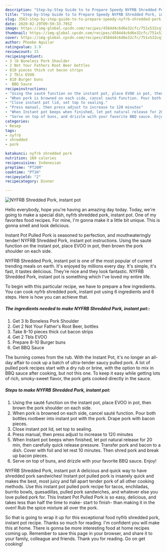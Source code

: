```yaml
---
description: "Step-by-Step Guide to to Prepare Speedy NYFRB Shredded Pork, instant pot"
title: "Step-by-Step Guide to to Prepare Speedy NYFRB Shredded Pork, instant pot"
slug: 3563-step-by-step-guide-to-to-prepare-speedy-nyfrb-shredded-pork-instant-pot
date: 2020-02-29T09:59:33.795Z
image: https://img-global.cpcdn.com/recipes/4584d4c6d6e32cfc/751x532cq70/nyfrb-shredded-pork-instant-pot-recipe-main-photo.jpg
thumbnail: https://img-global.cpcdn.com/recipes/4584d4c6d6e32cfc/751x532cq70/nyfrb-shredded-pork-instant-pot-recipe-main-photo.jpg
cover: https://img-global.cpcdn.com/recipes/4584d4c6d6e32cfc/751x532cq70/nyfrb-shredded-pork-instant-pot-recipe-main-photo.jpg
author: Phoebe Aguilar
ratingvalue: 3.9
reviewcount: 15
recipeingredient:
- 3 lb Boneless Pork Shoulder
- 2 Not Your Fathers Root Beer bottles
- 810 pieces thick cut bacon strips
- 2 Tbls EVOO
- 810 Burger buns
-  BBQ Sauce
recipeinstructions:
- "Using the sauté function on the instant pot, place EVOO in pot, then brown the pork shoulder on each side."
- "When pork is browned on each side, cancel sauté function. Pour both bottles rootbeer into instant pot with the pork. Drape pork with bacon pieces."
- "Close instant pot lid, set top to sealing."
- "Press manual, then press adjust to increase to 120 minutes"
- "When Instant pot beeps when finished, let pot natural release for 20 min, then carefully quick release pressure. Transfer pork and bacon to a dish. Cover with foil and let rest 10 minutes. Then shred pork and break up bacon pieces."
- "Serve on top of buns, and drizzle with your favorite BBQ sauce. Enjoy!"
categories:
- Resep
tags:
- nyfrb
- shredded
- pork

katakunci: nyfrb shredded pork
nutrition: 169 calories
recipecuisine: Indonesian
preptime: "PT26M"
cooktime: "PT1H"
recipeyield: "2"
recipecategory: Dinner

---
```



![NYFRB Shredded Pork, instant pot](https://img-global.cpcdn.com/recipes/4584d4c6d6e32cfc/751x532cq70/nyfrb-shredded-pork-instant-pot-recipe-main-photo.jpg)

Hello everybody, hope you're having an amazing day today. Today, we're going to make a special dish, nyfrb shredded pork, instant pot. One of my favorites food recipes. For mine, I'm gonna make it a little bit unique. This is gonna smell and look delicious.

Instant Pot Pulled Pork is seasoned to perfection, and mouthwateringly tender! NYFRB Shredded Pork, instant pot instructions. Using the sauté function on the instant pot, place EVOO in pot, then brown the pork shoulder on each side.

NYFRB Shredded Pork, instant pot is one of the most popular of current trending meals on earth. It's enjoyed by millions every day. It's simple, it's fast, it tastes delicious. They're nice and they look fantastic. NYFRB Shredded Pork, instant pot is something which I've loved my entire life.


To begin with this particular recipe, we have to prepare a few ingredients. You can cook nyfrb shredded pork, instant pot using 6 ingredients and 6 steps. Here is how you can achieve that.

##### The ingredients needed to make NYFRB Shredded Pork, instant pot::

1. Get 3 lb Boneless Pork Shoulder
1. Get 2 Not Your Father&#39;s Root Beer, bottles
1. Take 8-10 pieces thick cut bacon strips
1. Get 2 Tbls EVOO
1. Prepare 8-10 Burger buns
1. Get  BBQ Sauce


The burning comes from the rub. With the Instant Pot, it&#39;s no longer an all-day affair to cook up a batch of ultra-tender saucy pulled pork. A lot of pulled pork recipes start with a dry rub or brine, with the option to mix in BBQ sauce after cooking, but not this one. To keep it easy while getting lots of rich, smoky-sweet flavor, the pork gets cooked directly in the sauce. 

##### Steps to make NYFRB Shredded Pork, instant pot:

1. Using the sauté function on the instant pot, place EVOO in pot, then brown the pork shoulder on each side.
1. When pork is browned on each side, cancel sauté function. Pour both bottles rootbeer into instant pot with the pork. Drape pork with bacon pieces.
1. Close instant pot lid, set top to sealing.
1. Press manual, then press adjust to increase to 120 minutes
1. When Instant pot beeps when finished, let pot natural release for 20 min, then carefully quick release pressure. Transfer pork and bacon to a dish. Cover with foil and let rest 10 minutes. Then shred pork and break up bacon pieces.
1. Serve on top of buns, and drizzle with your favorite BBQ sauce. Enjoy!


NYFRB Shredded Pork, instant pot A delicious and quick way to have shredded pork sandwiches! Instant pot pulled pork is insanely quick and makes the best, most juicy and fall apart tender pork of all other cooking methods. Use this instant pot pulled pork recipe for tacos, enchiladas, burrito bowls, quesadillas, pulled pork sandwiches, and whatever else you love pulled pork for. This Instant Pot Pulled Pork is so easy, delicious, and takes less than half the time to make- start to finish- than making it in the oven! Rub the spice mixture all over the pork. 

So that is going to wrap it up for this exceptional food nyfrb shredded pork, instant pot recipe. Thanks so much for reading. I'm confident you will make this at home. There is gonna be more interesting food at home recipes coming up. Remember to save this page in your browser, and share it to your family, colleague and friends. Thank you for reading. Go on get cooking!
